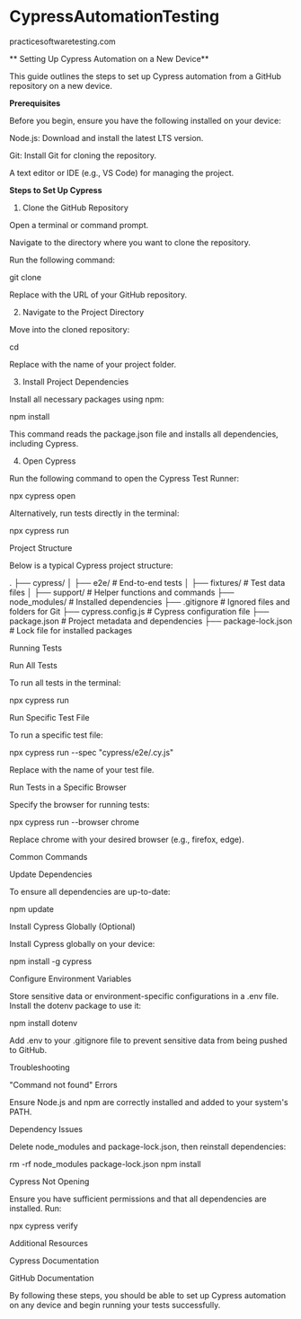 # CypressAutomationTesting
 practicesoftwaretesting.com


** Setting Up Cypress Automation on a New Device**

This guide outlines the steps to set up Cypress automation from a GitHub repository on a new device.

**Prerequisites**

Before you begin, ensure you have the following installed on your device:

Node.js: Download and install the latest LTS version.

Git: Install Git for cloning the repository.

A text editor or IDE (e.g., VS Code) for managing the project.

**Steps to Set Up Cypress**

1. Clone the GitHub Repository

Open a terminal or command prompt.

Navigate to the directory where you want to clone the repository.

Run the following command:

git clone <repository-url>

Replace <repository-url> with the URL of your GitHub repository.

2. Navigate to the Project Directory

Move into the cloned repository:

cd <repository-folder>

Replace <repository-folder> with the name of your project folder.

3. Install Project Dependencies

Install all necessary packages using npm:

npm install

This command reads the package.json file and installs all dependencies, including Cypress.

4. Open Cypress

Run the following command to open the Cypress Test Runner:

npx cypress open

Alternatively, run tests directly in the terminal:

npx cypress run

Project Structure

Below is a typical Cypress project structure:

.
├── cypress/
│   ├── e2e/                # End-to-end tests
│   ├── fixtures/           # Test data files
│   ├── support/            # Helper functions and commands
├── node_modules/           # Installed dependencies
├── .gitignore              # Ignored files and folders for Git
├── cypress.config.js       # Cypress configuration file
├── package.json            # Project metadata and dependencies
├── package-lock.json       # Lock file for installed packages

Running Tests

Run All Tests

To run all tests in the terminal:

npx cypress run

Run Specific Test File

To run a specific test file:

npx cypress run --spec "cypress/e2e/<test-file>.cy.js"

Replace <test-file> with the name of your test file.

Run Tests in a Specific Browser

Specify the browser for running tests:

npx cypress run --browser chrome

Replace chrome with your desired browser (e.g., firefox, edge).

Common Commands

Update Dependencies

To ensure all dependencies are up-to-date:

npm update

Install Cypress Globally (Optional)

Install Cypress globally on your device:

npm install -g cypress

Configure Environment Variables

Store sensitive data or environment-specific configurations in a .env file. Install the dotenv package to use it:

npm install dotenv

Add .env to your .gitignore file to prevent sensitive data from being pushed to GitHub.

Troubleshooting

"Command not found" Errors

Ensure Node.js and npm are correctly installed and added to your system's PATH.

Dependency Issues

Delete node_modules and package-lock.json, then reinstall dependencies:

rm -rf node_modules package-lock.json
npm install

Cypress Not Opening

Ensure you have sufficient permissions and that all dependencies are installed. Run:

npx cypress verify

Additional Resources

Cypress Documentation

GitHub Documentation

By following these steps, you should be able to set up Cypress automation on any device and begin running your tests successfully.
